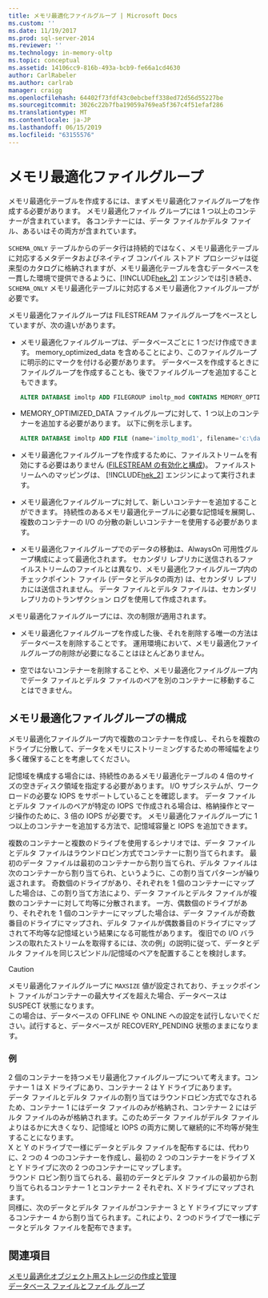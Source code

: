 ```yaml
---
title: メモリ最適化ファイルグループ | Microsoft Docs
ms.custom: ''
ms.date: 11/19/2017
ms.prod: sql-server-2014
ms.reviewer: ''
ms.technology: in-memory-oltp
ms.topic: conceptual
ms.assetid: 14106cc9-816b-493a-bcb9-fe66a1cd4630
author: CarlRabeler
ms.author: carlrab
manager: craigg
ms.openlocfilehash: 64402f73fdf43c0ebcbeff338ed72d56d55227be
ms.sourcegitcommit: 3026c22b7fba19059a769ea5f367c4f51efaf286
ms.translationtype: MT
ms.contentlocale: ja-JP
ms.lasthandoff: 06/15/2019
ms.locfileid: "63155576"
---
```

# <a name="the-memory-optimized-filegroup"></a>メモリ最適化ファイルグループ
  メモリ最適化テーブルを作成するには、まずメモリ最適化ファイルグループを作成する必要があります。 メモリ最適化ファイル グループには 1 つ以上のコンテナーが含まれています。 各コンテナーには、データ ファイルかデルタ ファイル、あるいはその両方が含まれています。  
  
 `SCHEMA_ONLY` テーブルからのデータ行は持続的ではなく、メモリ最適化テーブルに対応するメタデータおよびネイティブ コンパイル ストアド プロシージャは従来型のカタログに格納されますが、メモリ最適化テーブルを含むデータベースを一貫した環境で提供できるように、[!INCLUDE[hek_2](../../includes/hek-2-md.md)] エンジンでは引き続き、`SCHEMA_ONLY` メモリ最適化テーブルに対応するメモリ最適化ファイルグループが必要です。  
  
 メモリ最適化ファイルグループは FILESTREAM ファイルグループをベースとしていますが、次の違いがあります。  
  
-   メモリ最適化ファイルグループは、データベースごとに 1 つだけ作成できます。 memory_optimized_data を含めることにより、このファイルグループに明示的にマークを付ける必要があります。 データベースを作成するときにファイルグループを作成することも、後でファイルグループを追加することもできます。  
  
    ```sql  
    ALTER DATABASE imoltp ADD FILEGROUP imoltp_mod CONTAINS MEMORY_OPTIMIZED_DATA  
    ```  
  
-   MEMORY_OPTIMIZED_DATA ファイルグループに対して、1 つ以上のコンテナーを追加する必要があります。 以下に例を示します。  
  
    ```sql  
    ALTER DATABASE imoltp ADD FILE (name='imoltp_mod1', filename='c:\data\imoltp_mod1') TO FILEGROUP imoltp_mod  
    ```  
  
-   メモリ最適化ファイルグループを作成するために、ファイルストリームを有効にする必要はありません ([FILESTREAM の有効化と構成](../blob/enable-and-configure-filestream.md))。 ファイルストリームへのマッピングは、 [!INCLUDE[hek_2](../../includes/hek-2-md.md)] エンジンによって実行されます。  
  
-   メモリ最適化ファイルグループに対して、新しいコンテナーを追加することができます。 持続性のあるメモリ最適化テーブルに必要な記憶域を展開し、複数のコンテナーの I/O の分散の新しいコンテナーを使用する必要があります。  
  
-   メモリ最適化ファイルグループでのデータの移動は、AlwaysOn 可用性グループ構成によって最適化されます。 セカンダリ レプリカに送信されるファイルストリームのファイルとは異なり、メモリ最適化ファイルグループ内のチェックポイント ファイル (データとデルタの両方) は、セカンダリ レプリカには送信されません。 データ ファイルとデルタ ファイルは、セカンダリ レプリカのトランザクション ログを使用して作成されます。  
  
メモリ最適化ファイルグループには、次の制限が適用されます。  
  
-   メモリ最適化ファイルグループを作成した後、それを削除する唯一の方法はデータベースを削除することです。 運用環境において、メモリ最適化ファイルグループの削除が必要になることはほとんどありません。  
  
-   空ではないコンテナーを削除することや、メモリ最適化ファイルグループ内でデータ ファイルとデルタ ファイルのペアを別のコンテナーに移動することはできません。  
  
## <a name="configuring-a-memory-optimized-filegroup"></a>メモリ最適化ファイルグループの構成  
メモリ最適化ファイルグループ内で複数のコンテナーを作成し、それらを複数のドライブに分散して、データをメモリにストリーミングするための帯域幅をより多く確保することを考慮してください。  
  
記憶域を構成する場合には、持続性のあるメモリ最適化テーブルの 4 倍のサイズの空きディスク領域を指定する必要があります。 I/O サブシステムが、ワークロードの必要な IOPS をサポートしていることを確認します。 データ ファイルとデルタ ファイルのペアが特定の IOPS で作成される場合は、格納操作とマージ操作のために、3 倍の IOPS が必要です。 メモリ最適化ファイルグループに 1 つ以上のコンテナーを追加する方法で、記憶域容量と IOPS を追加できます。  
  
複数のコンテナーと複数のドライブを使用するシナリオでは、データ ファイルとデルタ ファイルはラウンドロビン方式でコンテナーに割り当てられます。 最初のデータ ファイルは最初のコンテナーから割り当てられ、デルタ ファイルは次のコンテナーから割り当てられ、というように、この割り当てパターンが繰り返されます。 奇数個のドライブがあり、それぞれを 1 個のコンテナーにマップした場合は、この割り当て方法により、データ ファイルとデルタ ファイルが複数のコンテナーに対して均等に分散されます。 一方、偶数個のドライブがあり、それぞれを 1 個のコンテナーにマップした場合は、データ ファイルが奇数番目のドライブにマップされ、デルタ ファイルが偶数番目のドライブにマップされて不均等な記憶域という結果になる可能性があります。 復旧での I/O バランスの取れたストリームを取得するには、次の例」の説明に従って、データとデルタ ファイルを同じスピンドル/記憶域のペアを配置することを検討します。  

> [!CAUTION]
> メモリ最適化ファイルグループに `MAXSIZE` 値が設定されており、チェックポイント ファイルがコンテナーの最大サイズを超えた場合、データベースは SUSPECT 状態になります。   
> この場合は、データベースの OFFLINE や ONLINE への設定を試行しないでください。試行すると、データベースが RECOVERY_PENDING 状態のままになります。
  
### <a name="example"></a>例 
2 個のコンテナーを持つメモリ最適化ファイルグループについて考えます。コンテナー 1 は X ドライブにあり、コンテナー 2 は Y ドライブにあります。  
データ ファイルとデルタ ファイルの割り当てはラウンドロビン方式でなされるため、コンテナー 1 にはデータ ファイルのみが格納され、コンテナー 2 にはデルタ ファイルのみが格納されます。このためデータ ファイルがデルタ ファイルよりはるかに大きくなり、記憶域と IOPS の両方に関して継続的に不均等が発生することになります。    
X と Y のドライブで一様にデータとデルタ ファイルを配布するには、代わりに、2 つの 4 つのコンテナーを作成し、最初の 2 つのコンテナーをドライブ X と Y ドライブに次の 2 つのコンテナーにマップします。  
ラウンド ロビン割り当てられる、最初のデータとデルタ ファイルの最初から割り当てられるコンテナー 1 とコンテナー 2 それぞれ、X ドライブにマップされます。   
同様に、次のデータとデルタ ファイルがコンテナー 3 と Y ドライブにマップするコンテナー 4 から割り当てられます。これにより、2 つのドライブで一様にデータとデルタ ファイルを配布できます。  
 
  
## <a name="see-also"></a>関連項目  
[メモリ最適化オブジェクト用ストレージの作成と管理](creating-and-managing-storage-for-memory-optimized-objects.md)     
[データベース ファイルとファイル グループ](../../relational-databases/databases/database-files-and-filegroups.md)    
  
